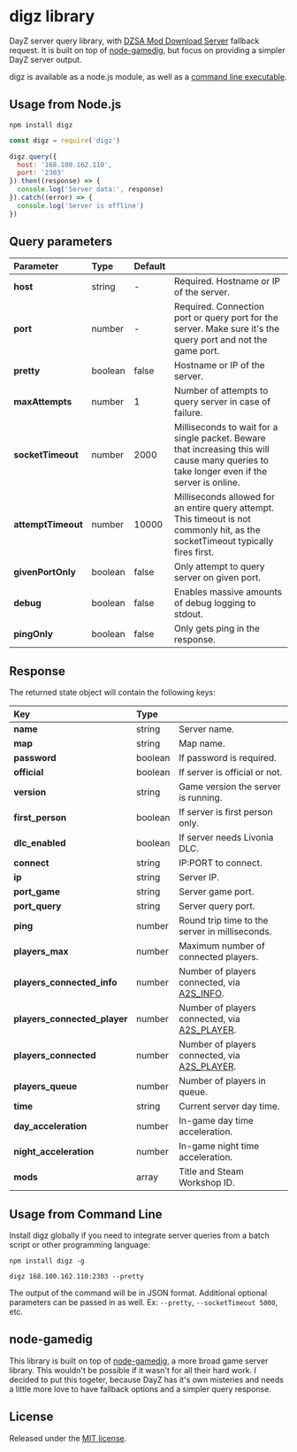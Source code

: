 # digz library

DayZ server query library, with [DZSA Mod Download Server](https://dayzsalauncher.com/#/tools) fallback request. It is built on top of [node-gamedig](https://github.com/gamedig/node-gamedig/), but focus on providing a simpler DayZ server output.

digz is available as a node.js module, as well as a
[command line executable](#usage-from-command-line).

Usage from Node.js
---

```shell
npm install digz
```

```javascript
const digz = require('digz')

digz.query({
  host: '168.100.162.110',
  port: '2303'
}).then((response) => {
  console.log('Server data:', response)
}).catch((error) => {
  console.log('Server is offline')
})
```

Query parameters
---

| Parameter | Type | Default |   |
|:---|:---|:---|:---|
| **host** | string | - | Required. Hostname or IP of the server. |
| **port** | number | - | Required. Connection port or query port for the server. Make sure it's the query port and not the game port. |
| **pretty** | boolean | false | Hostname or IP of the server. |
| **maxAttempts** | number | 1 | Number of attempts to query server in case of failure. |
| **socketTimeout** | number | 2000 | Milliseconds to wait for a single packet. Beware that increasing this will cause many queries to take longer even if the server is online. |
| **attemptTimeout** | number | 10000 | Milliseconds allowed for an entire query attempt. This timeout is not commonly hit, as the socketTimeout typically fires first. |
| **givenPortOnly** | boolean | false | Only attempt to query server on given port. |
| **debug** | boolean | false | Enables massive amounts of debug logging to stdout. |
| **pingOnly** | boolean | false | Only gets ping in the response. |


Response
---

The returned state object will contain the following keys:

| Key | Type |  |
|:---|:---|:---|
| **name** | string | Server name. |
| **map** | string | Map name. |
| **password** | boolean | If password is required. |
| **official** | boolean | If server is official or not. |
| **version** | string | Game version the server is running. |
| **first_person** | boolean | If server is first person only. |
| **dlc_enabled** | boolean | If server needs Livonia DLC. |
| **connect** | string | IP:PORT to connect. |
| **ip** | string | Server IP. |
| **port_game** | string | Server game port. |
| **port_query** | string | Server query port. |
| **ping** | number | Round trip time to the server in milliseconds. |
| **players_max** | number | Maximum number of connected players. |
| **players_connected_info** | number | Number of players connected, via [A2S_INFO](https://developer.valvesoftware.com/wiki/Server_queries#A2S_INFO). |
| **players_connected_player** | number | Number of players connected, via [A2S_PLAYER](https://developer.valvesoftware.com/wiki/Server_queries#A2S_PLAYER). |
| **players_connected** | number | Number of players connected, via [A2S_PLAYER](https://developer.valvesoftware.com/wiki/Server_queries#A2S_PLAYER). |
| **players_queue** | number | Number of players in queue. |
| **time** | string | Current server day time. |
| **day_acceleration** | number | In-game day time acceleration. |
| **night_acceleration** | number | In-game night time acceleration. |
| **mods** | array | Title and Steam Workshop ID. |

Usage from Command Line
---

Install digz globally if you need to integrate server queries from a batch script or other programming language:
```shell
npm install digz -g
```
```shell
digz 168.100.162.110:2303 --pretty
```

The output of the command will be in JSON format. Additional optional parameters can be passed in as well. Ex: `--pretty`, `--socketTimeout 5000`, etc.

node-gamedig
---

This library is built on top of [node-gamedig](https://github.com/gamedig/node-gamedig/), a more broad game server library. This wouldn't be possible if it wasn't for all their hard work. I decided to put this togeter, because DayZ has it's own misteries and needs a little more love to have fallback options and a simpler query response.

License
---
Released under the [MIT license](LICENSE).
